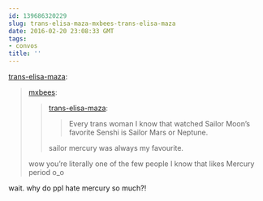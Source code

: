 ```yaml
---
id: 139686320229
slug: trans-elisa-maza-mxbees-trans-elisa-maza
date: 2016-02-20 23:08:33 GMT
tags:
- convos
title: ''
---
```

<p><a href="http://trans-elisa-maza.tumblr.com/post/139685443940/mxbees-trans-elisa-maza-every-trans-woman-i" class="tumblr_blog">trans-elisa-maza</a>:</p>

<blockquote><p><a class="tumblr_blog" href="http://mxbees.tumblr.com/post/139683430524">mxbees</a>:</p>

<blockquote>
<p><a class="tumblr_blog" href="http://trans-elisa-maza.tumblr.com/post/139674326090">trans-elisa-maza</a>:</p>
<blockquote>
<p>Every trans woman I know that watched Sailor Moon’s favorite Senshi is Sailor Mars or Neptune.</p>
</blockquote>
<p>sailor mercury was always my favourite.</p>
</blockquote>

<p>wow you’re literally one of the few people I know that likes Mercury period o_o</p></blockquote>

<p>wait. why do ppl hate mercury so much?!</p>